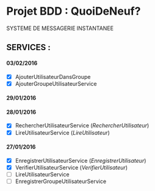 # Projet BDD : QuoiDeNeuf?
SYSTEME DE MESSAGERIE INSTANTANEE

## SERVICES :
#### 03/02/2016
- [x] AjouterUtilisateurDansGroupe
- [x] AjouterGroupeUtilisateurService
#### 29/01/2016

#### 28/01/2016
- [x] RechercherUtilisateurService (*RechercherUtilisateur*)
- [x] LireUtilisateurService (*LireUtilisateur*)

#### 27/01/2016
- [x] EnregistrerUtilisateurService (*EnregistrerUtilisateur*)
- [x] VerifierUtilisateurService (*VerifierUtilisateur*)
- [ ] LireUtilisateurService
- [ ] EnregistrerGroupeUtilisateurService
